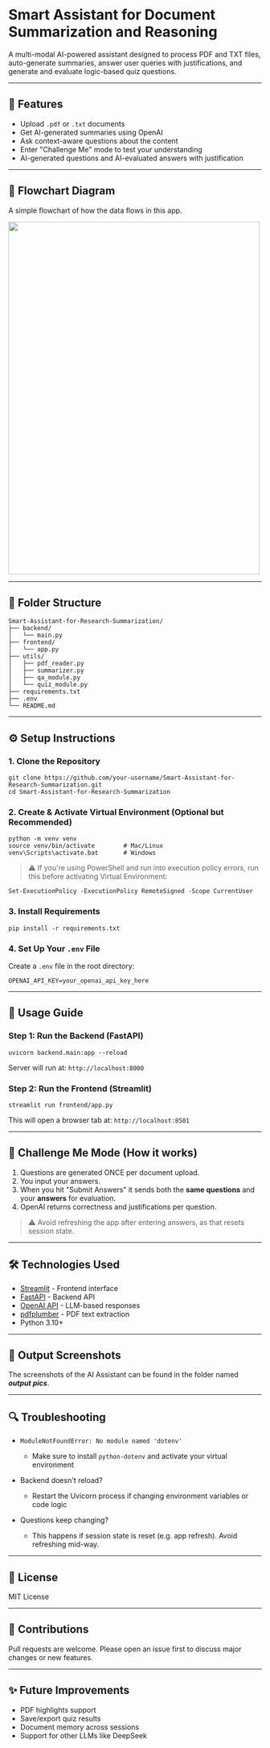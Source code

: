 # Smart Assistant for Document Summarization and Reasoning

A multi-modal AI-powered assistant designed to process PDF and TXT files, auto-generate summaries, answer user queries with justifications, and generate and evaluate logic-based quiz questions.

---

## 🚀 Features

* Upload `.pdf` or `.txt` documents
* Get AI-generated summaries using OpenAI
* Ask context-aware questions about the content
* Enter "Challenge Me" mode to test your understanding
* AI-generated questions and AI-evaluated answers with justification

---

## 🧭 Flowchart Diagram

A simple flowchart of how the data flows in this app.

<img src="https://github.com/user-attachments/assets/9bb2edb8-b640-4924-9735-9fe517108984" width="500" height="700"/>

---

## 📁 Folder Structure

```
Smart-Assistant-for-Research-Summarization/
├── backend/
│   └── main.py
├── frontend/
│   └── app.py
├── utils/
│   ├── pdf_reader.py
│   ├── summarizer.py
│   ├── qa_module.py
│   └── quiz_module.py
├── requirements.txt
├── .env
└── README.md
```

---

## ⚙️ Setup Instructions

### 1. Clone the Repository

```
git clone https://github.com/your-username/Smart-Assistant-for-Research-Summarization.git
cd Smart-Assistant-for-Research-Summarization
```

### 2. Create & Activate Virtual Environment (Optional but Recommended)

```
python -m venv venv
source venv/bin/activate        # Mac/Linux
venv\Scripts\activate.bat       # Windows
```
> ⚠️ If you're using PowerShell and run into execution policy errors, run this before activating Virtual Environment:
```
Set-ExecutionPolicy -ExecutionPolicy RemoteSigned -Scope CurrentUser
```

### 3. Install Requirements

```
pip install -r requirements.txt
```

### 4. Set Up Your `.env` File

Create a `.env` file in the root directory:
```
OPENAI_API_KEY=your_openai_api_key_here
```
---

## 🧠 Usage Guide

### Step 1: Run the Backend (FastAPI)

```
uvicorn backend.main:app --reload
```
Server will run at: `http://localhost:8000`

### Step 2: Run the Frontend (Streamlit)

```
streamlit run frontend/app.py
```
This will open a browser tab at: `http://localhost:8501`

---

## 🧪 Challenge Me Mode (How it works)

1. Questions are generated ONCE per document upload.
2. You input your answers.
3. When you hit "Submit Answers" it sends both the **same questions** and your **answers** for evaluation.
4. OpenAI returns correctness and justifications per question.

> ⚠️ Avoid refreshing the app after entering answers, as that resets session state.

---

## 🛠️ Technologies Used

* [Streamlit](https://streamlit.io/) - Frontend interface
* [FastAPI](https://fastapi.tiangolo.com/) - Backend API
* [OpenAI API](https://platform.openai.com/docs) - LLM-based responses
* [pdfplumber](https://github.com/jsvine/pdfplumber) - PDF text extraction
* Python 3.10+

---

## 🚀 Output Screenshots

The screenshots of the AI Assistant can be found in the folder named **_output pics_**.

---

## 🔍 Troubleshooting

* `ModuleNotFoundError: No module named 'dotenv'`

  * Make sure to install `python-dotenv` and activate your virtual environment
* Backend doesn't reload?

  * Restart the Uvicorn process if changing environment variables or code logic
* Questions keep changing?

  * This happens if session state is reset (e.g. app refresh). Avoid refreshing mid-way.

---

## 📄 License

MIT License

---

## 🤝 Contributions

Pull requests are welcome. Please open an issue first to discuss major changes or new features.

---

## ✨ Future Improvements

* PDF highlights support
* Save/export quiz results
* Document memory across sessions
* Support for other LLMs like DeepSeek
